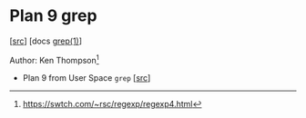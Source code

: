 # Plan 9 grep

[[src](https://github.com/plan9foundation/plan9/tree/main/sys/src/cmd/grep)]
[docs [grep(1)](https://github.com/plan9foundation/plan9/blob/main/sys/man/1/grep)]

Author: Ken Thompson[^rsc4]

- Plan 9 from User Space `grep` [[src](https://github.com/9fans/plan9port/tree/master/src/cmd/grep)]

[^rsc4]: https://swtch.com/~rsc/regexp/regexp4.html
